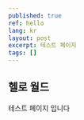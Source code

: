 ```yaml
---
published: true
ref: hello
lang: kr
layout: post
excerpt: 테스트 페이지
tags: []
---
```





## 헬로 월드

테스트 페이지 입니다
